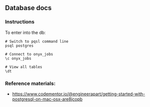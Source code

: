 ## Database docs

### Instructions

To enter into the db:

```shell
# Switch to pqsl command line
psql postgres

# Connect to onyx_jobs
\c onyx_jobs

# View all tables
\dt
```

### Reference materials:
- https://www.codementor.io/@engineerapart/getting-started-with-postgresql-on-mac-osx-are8jcopb